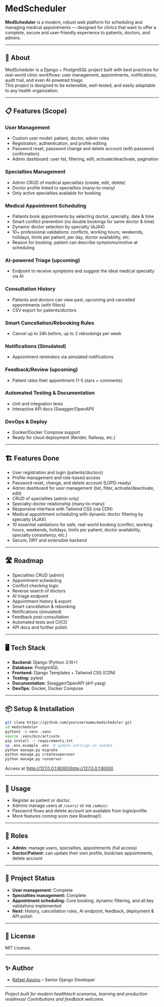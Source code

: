 
# MedScheduler

**MedScheduler** is a modern, robust web platform for scheduling and managing medical appointments — designed for clinics that want to offer a complete, secure and user-friendly experience to patients, doctors, and admins.

---

## 🚀 About

MedScheduler is a Django + PostgreSQL project built with best practices for real-world clinic workflows: user management, appointments, notifications, audit trail, and even AI-powered triage.  
This project is designed to be extensible, well-tested, and easily adaptable to any health organization.

---

## 📋 Features (Scope)

### User Management
- Custom user model: patient, doctor, admin roles
- Registration, authentication, and profile editing
- Password reset, password change and delete account (with password confirmation)
- Admin dashboard: user list, filtering, edit, activate/deactivate, pagination

### Specialties Management
- Admin CRUD of medical specialties (create, edit, delete)
- Doctor profile linked to specialties (many-to-many)
- Only active specialties available for booking

### Medical Appointment Scheduling
- Patients book appointments by selecting doctor, specialty, date & time
- Smart conflict prevention (no double bookings for same doctor & time)
- Dynamic doctor selection by specialty (AJAX)
- 10+ professional validations: conflicts, working hours, weekends, holidays, limits per patient, per day, doctor availability, etc.
- Reason for booking: patient can describe symptoms/motive at scheduling

### AI-powered Triage (upcoming)
- Endpoint to receive symptoms and suggest the ideal medical specialty via AI

### Consultation History
- Patients and doctors can view past, upcoming and cancelled appointments (with filters)
- CSV export for patients/doctors

### Smart Cancellation/Rebooking Rules
- Cancel up to 24h before, up to 2 rebookings per week

### Notifications (Simulated)
- Appointment reminders via simulated notifications

### Feedback/Review (upcoming)
- Patient rates their appointment (1-5 stars + comments)

### Automated Testing & Documentation
- Unit and integration tests
- Interactive API docs (Swagger/OpenAPI)

### DevOps & Deploy
- Docker/Docker Compose support
- Ready for cloud deployment (Render, Railway, etc.)

---

## 🏗️ Features Done

- User registration and login (patients/doctors)
- Profile management and role-based access
- Password reset, change, and delete account (LGPD-ready)
- Admin dashboard for user management (list, filter, activate/deactivate, edit)
- CRUD of specialties (admin only)
- Specialty-doctor relationship (many-to-many)
- Responsive interface with Tailwind CSS (via CDN)
- Medical appointment scheduling with dynamic doctor filtering by specialty (AJAX)
- 10 essential validations for safe, real-world booking (conflict, working hours, weekends, holidays, limits per patient, doctor availability, specialty consistency, etc.)
- Secure, DRY and extensible backend

---

## 🛣️ Roadmap

- Specialties CRUD (admin)
- Appointment scheduling
- Conflict checking logic
- Reverse search of doctors
- AI triage endpoint
- Appointment history & export
- Smart cancellation & rebooking
- Notifications (simulated)
- Feedback post-consultation
- Automated tests and CI/CD
- API docs and further polish

---

## 🖥️ Tech Stack

- **Backend:** Django (Python 3.10+)
- **Database:** PostgreSQL
- **Frontend:** Django Templates + Tailwind CSS (CDN)
- **Testing:** pytest
- **Documentation:** Swagger/OpenAPI (drf-yasg)
- **DevOps:** Docker, Docker Compose

---

## 📦 Setup & Installation

```bash
git clone https://github.com/yourusername/medscheduler.git
cd medscheduler
python3 -m venv .venv
source .venv/bin/activate
pip install -r requirements.txt
cp .env.example .env  # update settings as needed
python manage.py migrate
python manage.py createsuperuser
python manage.py runserver
```
Access at [http://127.0.0.1:8000](http://127.0.0.1:8000)

---

## 📝 Usage

- Register as patient or doctor.
- Admins manage users at `/users/` or via `/admin/`.
- Password flows and delete account are available from login/profile.
- More features coming soon (see Roadmap!).

---

## 👤 Roles

- **Admin:** manage users, specialties, appointments (full access)
- **Doctor/Patient:** can update their own profile, book/see appointments, delete account

---

## 📅 Project Status

- **User management:** Complete
- **Specialties management:** Complete
- **Appointment scheduling:** Core booking, dynamic filtering, and all key validations implemented
- **Next:** History, cancellation rules, AI endpoint, feedback, deployment & API polish

---

## 🏥 License

MIT License.

---

## ✨ Author

- [Rafael Aquino](https://github.com/rafael-acerqueira) – Senior Django Developer

---

*Project built for modern healthtech scenarios, learning and production readiness! Contributions and feedback welcome.*